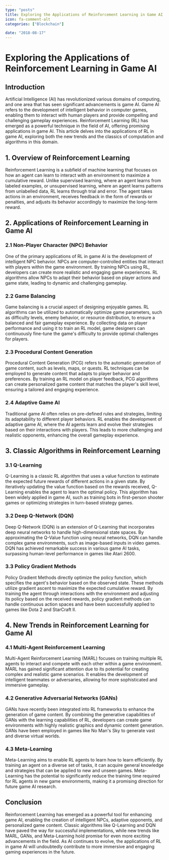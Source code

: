 ```yaml
---
type: "posts"
title: Exploring the Applications of Reinforcement Learning in Game AI
icon: fa-comment-alt
categories: ["Blockchain"]

date: "2018-08-17"
---
```




# Exploring the Applications of Reinforcement Learning in Game AI

## Introduction
Artificial Intelligence (AI) has revolutionized various domains of computing, and one area that has seen significant advancements is game AI. Game AI refers to the development of intelligent behavior in computer games, enabling them to interact with human players and provide compelling and challenging gameplay experiences. Reinforcement Learning (RL) has emerged as a powerful technique in the field of AI, offering promising applications in game AI. This article delves into the applications of RL in game AI, exploring both the new trends and the classics of computation and algorithms in this domain.

## 1. Overview of Reinforcement Learning
Reinforcement Learning is a subfield of machine learning that focuses on how an agent can learn to interact with an environment to maximize a cumulative reward. Unlike supervised learning, where an agent learns from labeled examples, or unsupervised learning, where an agent learns patterns from unlabelled data, RL learns through trial and error. The agent takes actions in an environment, receives feedback in the form of rewards or penalties, and adjusts its behavior accordingly to maximize the long-term reward.

## 2. Applications of Reinforcement Learning in Game AI
### 2.1 Non-Player Character (NPC) Behavior
One of the primary applications of RL in game AI is the development of intelligent NPC behavior. NPCs are computer-controlled entities that interact with players within the game environment. By training NPCs using RL, developers can create more realistic and engaging game experiences. RL algorithms allow NPCs to adapt their behavior based on player actions and game state, leading to dynamic and challenging gameplay.

### 2.2 Game Balancing
Game balancing is a crucial aspect of designing enjoyable games. RL algorithms can be utilized to automatically optimize game parameters, such as difficulty levels, enemy behavior, or resource distribution, to ensure a balanced and fair gameplay experience. By collecting data on player performance and using it to train an RL model, game designers can continuously fine-tune the game's difficulty to provide optimal challenges for players.

### 2.3 Procedural Content Generation
Procedural Content Generation (PCG) refers to the automatic generation of game content, such as levels, maps, or quests. RL techniques can be employed to generate content that adapts to player behavior and preferences. By training an RL model on player feedback, PCG algorithms can create personalized game content that matches the player's skill level, ensuring a tailored and engaging experience.

### 2.4 Adaptive Game AI
Traditional game AI often relies on pre-defined rules and strategies, limiting its adaptability to different player behaviors. RL enables the development of adaptive game AI, where the AI agents learn and evolve their strategies based on their interactions with players. This leads to more challenging and realistic opponents, enhancing the overall gameplay experience.

## 3. Classic Algorithms in Reinforcement Learning
### 3.1 Q-Learning
Q-Learning is a classic RL algorithm that uses a value function to estimate the expected future rewards of different actions in a given state. By iteratively updating the value function based on the rewards received, Q-Learning enables the agent to learn the optimal policy. This algorithm has been widely applied in game AI, such as training bots in first-person shooter games or optimizing strategies in turn-based strategy games.

### 3.2 Deep Q-Network (DQN)
Deep Q-Network (DQN) is an extension of Q-Learning that incorporates deep neural networks to handle high-dimensional state spaces. By approximating the Q-Value function using neural networks, DQN can handle complex game environments, such as image-based inputs in video games. DQN has achieved remarkable success in various game AI tasks, surpassing human-level performance in games like Atari 2600.

### 3.3 Policy Gradient Methods
Policy Gradient Methods directly optimize the policy function, which specifies the agent's behavior based on the observed state. These methods utilize gradient ascent to maximize the expected cumulative reward. By training the agent through interactions with the environment and adjusting its policy based on the received rewards, policy gradient methods can handle continuous action spaces and have been successfully applied to games like Dota 2 and StarCraft II.

## 4. New Trends in Reinforcement Learning for Game AI
### 4.1 Multi-Agent Reinforcement Learning
Multi-Agent Reinforcement Learning (MARL) focuses on training multiple RL agents to interact and compete with each other within a game environment. MARL has gained significant attention due to its potential for creating complex and realistic game scenarios. It enables the development of intelligent teammates or adversaries, allowing for more sophisticated and immersive gameplay.

### 4.2 Generative Adversarial Networks (GANs)
GANs have recently been integrated into RL frameworks to enhance the generation of game content. By combining the generative capabilities of GANs with the learning capabilities of RL, developers can create game environments with highly realistic graphics and dynamic content generation. GANs have been employed in games like No Man's Sky to generate vast and diverse virtual worlds.

### 4.3 Meta-Learning
Meta-Learning aims to enable RL agents to learn how to learn efficiently. By training an agent on a diverse set of tasks, it can acquire general knowledge and strategies that can be applied to new and unseen games. Meta-Learning has the potential to significantly reduce the training time required for RL agents in new game environments, making it a promising direction for future game AI research.

## Conclusion
Reinforcement Learning has emerged as a powerful tool for enhancing game AI, enabling the creation of intelligent NPCs, adaptive opponents, and personalized game content. Classic algorithms like Q-Learning and DQN have paved the way for successful implementations, while new trends like MARL, GANs, and Meta-Learning hold promise for even more exciting advancements in the field. As AI continues to evolve, the applications of RL in game AI will undoubtedly contribute to more immersive and engaging gaming experiences in the future.